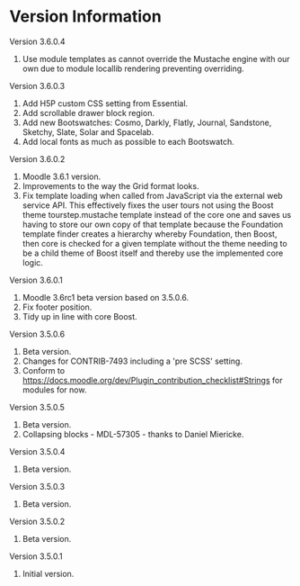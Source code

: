 Version Information
===================
Version 3.6.0.4
  1. Use module templates as cannot override the Mustache engine with our own due to module locallib rendering
     preventing overriding.

Version 3.6.0.3
  1. Add H5P custom CSS setting from Essential.
  2. Add scrollable drawer block region.
  3. Add new Bootswatches: Cosmo, Darkly, Flatly, Journal, Sandstone, Sketchy, Slate, Solar and Spacelab.
  4. Add local fonts as much as possible to each Bootswatch.

Version 3.6.0.2
  1. Moodle 3.6.1 version.
  2. Improvements to the way the Grid format looks.
  3. Fix template loading when called from JavaScript via the external web service API.  This effectively fixes
     the user tours not using the Boost theme tourstep.mustache template instead of the core one and saves us
     having to store our own copy of that template because the Foundation template finder creates a hierarchy
     whereby Foundation, then Boost, then core is checked for a given template without the theme needing to be
     a child theme of Boost itself and thereby use the implemented core logic.

Version 3.6.0.1
  1. Moodle 3.6rc1 beta version based on 3.5.0.6.
  2. Fix footer position.
  3. Tidy up in line with core Boost.

Version 3.5.0.6
  1. Beta version.
  2. Changes for CONTRIB-7493 including a 'pre SCSS' setting.
  3. Conform to https://docs.moodle.org/dev/Plugin_contribution_checklist#Strings for modules for now.

Version 3.5.0.5
  1. Beta version.
  2. Collapsing blocks - MDL-57305 - thanks to Daniel Miericke.

Version 3.5.0.4
  1. Beta version.

Version 3.5.0.3
  1. Beta version.

Version 3.5.0.2
  1. Beta version.

Version 3.5.0.1
  1. Initial version.
